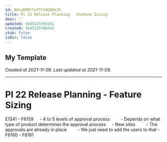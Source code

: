 ```yaml
---
id: AHrg0PKCfa7fCYdGQbeJh
title: Pi 22 Release Planning   Feature Sizing
desc: ''
updated: 1645225706341
created: 1645225706341
stub: false
isDir: false
---
```

My Template
---

_Created at 2021-11-09._
_Last updated at 2021-11-09._




---

# PI 22 Release Planning - Feature Sizing


E1341
\- F6159
    - 4 to 5 levels of approval process
        - Depends on what type of product determines the approval process
    - New sites
        - The approvals are already in place
        - We just need to add the users to that
\- F6160
\- F6161

